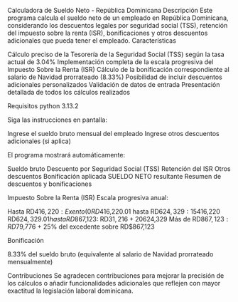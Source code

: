 Calculadora de Sueldo Neto - República Dominicana
Descripción
Este programa calcula el sueldo neto de un empleado en República Dominicana, considerando los descuentos legales por seguridad social (TSS), retención del impuesto sobre la renta (ISR), bonificaciones y otros descuentos adicionales que pueda tener el empleado.
Características

Cálculo preciso de la Tesorería de la Seguridad Social (TSS) según la tasa actual de 3.04%
Implementación completa de la escala progresiva del Impuesto Sobre la Renta (ISR)
Cálculo de la bonificación correspondiente al salario de Navidad prorrateado (8.33%)
Posibilidad de incluir descuentos adicionales personalizados
Validación de datos de entrada
Presentación detallada de todos los cálculos realizados

Requisitos
python 3.13.2

Siga las instrucciones en pantalla:

Ingrese el sueldo bruto mensual del empleado
Ingrese otros descuentos adicionales (si aplica)


El programa mostrará automáticamente:

Sueldo bruto
Descuento por Seguridad Social (TSS)
Retención del ISR
Otros descuentos
Bonificación aplicada
SUELDO NETO resultante
Resumen de descuentos y bonificaciones

Impuesto Sobre la Renta (ISR)
Escala progresiva anual:

Hasta RD$416,220: Exento (0%)
RD$416,220.01 hasta RD$624,329: 15% del excedente sobre RD$416,220
RD$624,329.01 hasta RD$867,123: RD$31,216 + 20% del excedente sobre RD$624,329
Más de RD$867,123: RD$79,776 + 25% del excedente sobre RD$867,123

Bonificación

8.33% del sueldo bruto (equivalente al salario de Navidad prorrateado mensualmente)

Contribuciones
Se agradecen contribuciones para mejorar la precisión de los cálculos o añadir funcionalidades adicionales que reflejen con mayor exactitud la legislación laboral dominicana.
